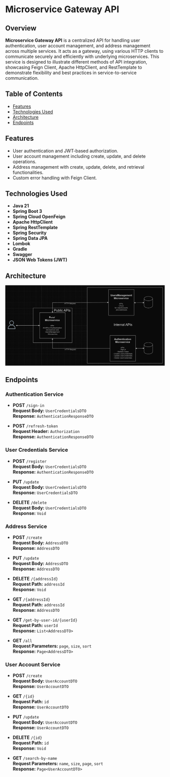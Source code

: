 # Microservice Gateway API

## Overview

**Microservice Gateway API** is a centralized API for handling user authentication, user account management, and address management across multiple services. It acts as a gateway, using various HTTP clients to communicate securely and efficiently with underlying microservices. This service is designed to illustrate different methods of API integration, showcasing Feign Client, Apache HttpClient, and RestTemplate to demonstrate flexibility and best practices in service-to-service communication.

## Table of Contents

- [Features](#features)
- [Technologies Used](#technologies-used)
- [Architecture](#architecture)
- [Endpoints](#endpoints)

## Features

- User authentication and JWT-based authorization.
- User account management including create, update, and delete operations.
- Address management with create, update, delete, and retrieval functionalities.
- Custom error handling with Feign Client.

## Technologies Used

- **Java 21**
- **Spring Boot 3**
- **Spring Cloud OpenFeign**
- **Apache HttpClient**
- **Spring RestTemplate**
- **Spring Security**
- **Spring Data JPA**
- **Lombok**
- **Gradle**
- **Swagger**
- **JSON Web Tokens (JWT)**


## Architecture

![Architecture Diagram](architecture-diagram.png)

## Endpoints

### Authentication Service
- **POST** `/sign-in`  
  **Request Body:** `UserCredentialsDTO`  
  **Response:** `AuthenticationResponseDTO`

- **POST** `/refresh-token`  
  **Request Header:** `Authorization`  
  **Response:** `AuthenticationResponseDTO`

### User Credentials Service
- **POST** `/register`  
  **Request Body:** `UserCredentialsDTO`  
  **Response:** `AuthenticationResponseDTO`

- **PUT** `/update`  
  **Request Body:** `UserCredentialsDTO`  
  **Response:** `UserCredentialsDTO`

- **DELETE** `/delete`  
  **Request Body:** `UserCredentialsDTO`  
  **Response:** `Void`

### Address Service
- **POST** `/create`  
  **Request Body:** `AddressDTO`  
  **Response:** `AddressDTO`

- **PUT** `/update`  
  **Request Body:** `AddressDTO`  
  **Response:** `AddressDTO`

- **DELETE** `/{addressId}`  
  **Request Path:** `addressId`  
  **Response:** `Void`

- **GET** `/{addressId}`  
  **Request Path:** `addressId`  
  **Response:** `AddressDTO`

- **GET** `/get-by-user-id/{userId}`  
  **Request Path:** `userId`  
  **Response:** `List<AddressDTO>`

- **GET** `/all`  
  **Request Parameters:** `page`, `size`, `sort`  
  **Response:** `Page<AddressDTO>`

### User Account Service
- **POST** `/create`  
  **Request Body:** `UserAccountDTO`  
  **Response:** `UserAccountDTO`

- **GET** `/{id}`  
  **Request Path:** `id`  
  **Response:** `UserAccountDTO`

- **PUT** `/update`  
  **Request Body:** `UserAccountDTO`  
  **Response:** `UserAccountDTO`

- **DELETE** `/{id}`  
  **Request Path:** `id`  
  **Response:** `Void`

- **GET** `/search-by-name`  
  **Request Parameters:** `name`, `size`, `page`, `sort`  
  **Response:** `Page<UserAccountDTO>`
